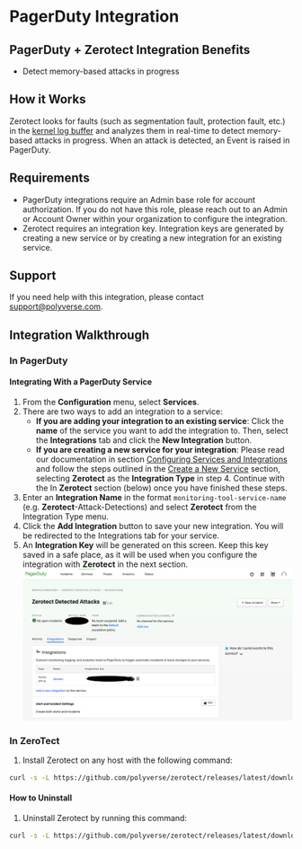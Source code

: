 # PagerDuty Integration

## PagerDuty + Zerotect Integration Benefits

* Detect memory-based attacks in progress

## How it Works

Zerotect looks for faults (such as segmentation fault, protection fault, etc.) in the [kernel log buffer](https://www.kernel.org/doc/html/latest/core-api/printk-basics.html) and analyzes them in real-time to detect memory-based attacks in progress. When an attack is detected, an Event is raised in PagerDuty.

## Requirements

* PagerDuty integrations require an Admin base role for account authorization. If you do not have this role, please reach out to an Admin or Account Owner within your organization to configure the integration.
* Zerotect requires an integration key. Integration keys are generated by creating a new service or by creating a new integration for an existing service.

## Support

If you need help with this integration, please contact support@polyverse.com.

## Integration Walkthrough

### In PagerDuty

#### Integrating With a PagerDuty Service

1. From the **Configuration** menu, select **Services**.
2. There are two ways to add an integration to a service:
   * **If you are adding your integration to an existing service**: Click the **name** of the service you want to add the integration to. Then, select the **Integrations** tab and click the **New Integration** button.
   * **If you are creating a new service for your integration**: Please read our documentation in section [Configuring Services and Integrations](https://support.pagerduty.com/docs/services-and-integrations#section-configuring-services-and-integrations) and follow the steps outlined in the [Create a New Service](https://support.pagerduty.com/docs/services-and-integrations#section-create-a-new-service) section, selecting **Zerotect** as the **Integration Type** in step 4. Continue with the In  **Zerotect**  section (below) once you have finished these steps.
3. Enter an **Integration Name** in the format `monitoring-tool-service-name` (e.g.  **Zerotect**-Attack-Detections) and select  **Zerotect**  from the Integration Type menu.
4. Click the **Add Integration** button to save your new integration. You will be redirected to the Integrations tab for your service.
5. An **Integration Key** will be generated on this screen. Keep this key saved in a safe place, as it will be used when you configure the integration with  **Zerotect**  in the next section.
![PagerDuty integration key screenshot](pagerduty-integration-key.png)

### In **ZeroTect**

1. Install Zerotect on any host with the following command:

```.bash
curl -s -L https://github.com/polyverse/zerotect/releases/latest/download/install.sh | sh -s -- --pagerduty <integration key>
```

#### How to Uninstall

1. Uninstall Zerotect by running this command:

```.bash
curl -s -L https://github.com/polyverse/zerotect/releases/latest/download/install.sh | sh -s -- --uninstall
```
